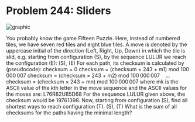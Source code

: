 # Problem 244: Sliders

![graphic](img244.gif)

You probably know the game Fifteen Puzzle. Here, instead of numbered
tiles, we have seven red tiles and eight blue tiles. A move is denoted
by the uppercase initial of the direction (Left, Right, Up, Down) in
which the tile is slid, e.g. starting from configuration (S), by the
sequence LULUR we reach the configuration (E): (S), (E) For each path,
its checksum is calculated by (pseudocode): checksum = 0 checksum =
(checksum × 243 + m1) mod 100 000 007 checksum = (checksum × 243 + m2)
mod 100 000 007    … checksum = (checksum × 243 + mn) mod 100 000 007
where mk is the ASCII value of the kth letter in the move sequence and
the ASCII values for the moves are: L76R82U85D68 For the sequence LULUR
given above, the checksum would be 19761398. Now, starting from
configuration (S), find all shortest ways to reach configuration (T).
(S), (T) What is the sum of all checksums for the paths having the
minimal length?